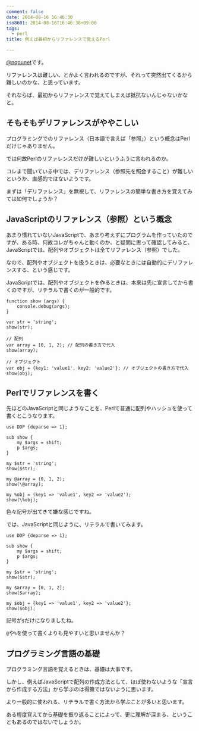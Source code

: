 ```yaml
---
comment: false
date: 2014-08-16 16:46:30
iso8601: 2014-08-16T16:46:30+09:00
tags:
  - perl
title: 例えば最初からリファレンスで覚えるPerl

---
```


<p><a href="https://twitter.com/nqounet">@nqounet</a>です。</p>

<p>リファレンスは難しい、とかよく言われるのですが、それって突然出てくるから難しいのかな、と思っています。</p>

<p>それならば、最初からリファレンスで覚えてしまえば抵抗ないんじゃないかなと。</p>



<h2>そもそもデリファレンスがややこしい</h2>

<p>プログラミングでのリファレンス（日本語で言えば「参照」）という概念はPerlだけじゃありません。</p>

<p>では何故Perlのリファレンスだけが難しいというふうに言われるのか。</p>

<p>コレまで聞いている中では、デリファレンス（参照先を照会すること）が難しいというか、直感的ではないようです。</p>

<p>まずは「デリファレンス」を無視して、リファレンスの簡単な書き方を覚えてみては如何でしょうか？</p>

<h2>JavaScriptのリファレンス（参照）という概念</h2>

<p>あまり慣れていないJavaScriptで、あまり考えずにプログラムを作っていたのですが、ある時、何故コレがちゃんと動くのか、と疑問に思って確認してみると、JavaScriptでは、配列やオブジェクトは全てリファレンス（参照）でした。</p>

<p>なので、配列やオブジェクトを扱うときは、必要なときには自動的にデリファレンスする、という感じです。</p>

<p>JavaScriptでは、配列やオブジェクトを作るときは、本来は先に宣言してから書くのですが、リテラルで書くのが一般的です。</p>

```
function show (args) {
    console.debug(args);
}

var str = 'string';
show(str);

// 配列
var array = [0, 1, 2]; // 配列の書き方で代入
show(array);

// オブジェクト
var obj = {key1: 'value1', key2: 'value2'}; // オブジェクトの書き方で代入
show(obj);
```

<h2>Perlでリファレンスを書く</h2>

<p>先ほどのJavaScriptと同じようなことを、Perlで普通に配列やハッシュを使って書くとこうなります。</p>

```
use DDP {deparse => 1};

sub show {
    my $args = shift;
    p $args;
}

my $str = 'string';
show($str);

my @array = (0, 1, 2);
show(\@array);

my %obj = (key1 => 'value1', key2 => 'value2');
show(\%obj);
```

<p>色々記号が出てきて嫌な感じですね。</p>

<p>では、JavaScriptと同じように、リテラルで書いてみます。</p>

```
use DDP {deparse => 1};

sub show {
    my $args = shift;
    p $args;
}

my $str = 'string';
show($str);

my $array = [0, 1, 2];
show($array);

my $obj = {key1 => 'value1', key2 => 'value2'};
show($obj);
```

<p>記号が<code>$</code>だけになりましたね。</p>

<p><code>@</code>や<code>%</code>を使って書くよりも見やすいと思いませんか？</p>

<h2>プログラミング言語の基礎</h2>

<p>プログラミング言語を覚えるときは、基礎は大事です。</p>

<p>しかし、例えばJavaScriptで配列の作成方法として、ほぼ使わないような「宣言から作成する方法」から学ぶのは得策ではないように思います。</p>

<p>より一般的に使われる、リテラルで書く方法から学ぶことが多いと思います。</p>

<p>ある程度覚えてから基礎を振り返ることによって、更に理解が深まる、ということもあるのではないでしょうか。</p>
    	